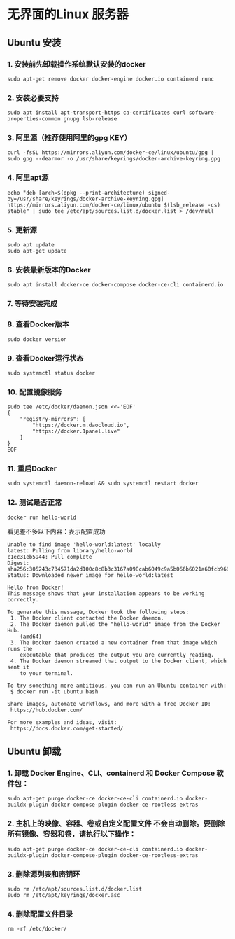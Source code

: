 # 无界面的Linux 服务器

## Ubuntu 安装

### 1. 安装前先卸载操作系统默认安装的docker

```shell
sudo apt-get remove docker docker-engine docker.io containerd runc
```

### 2. 安装必要支持

```shell
sudo apt install apt-transport-https ca-certificates curl software-properties-common gnupg lsb-release
```

### 3. 阿里源（推荐使用阿里的gpg KEY）

```shell
curl -fsSL https://mirrors.aliyun.com/docker-ce/linux/ubuntu/gpg | sudo gpg --dearmor -o /usr/share/keyrings/docker-archive-keyring.gpg
```

### 4. 阿里apt源

```shell
echo "deb [arch=$(dpkg --print-architecture) signed-by=/usr/share/keyrings/docker-archive-keyring.gpg] https://mirrors.aliyun.com/docker-ce/linux/ubuntu $(lsb_release -cs) stable" | sudo tee /etc/apt/sources.list.d/docker.list > /dev/null
```

### 5. 更新源

```shell
sudo apt update
sudo apt-get update
```

### 6. 安装最新版本的Docker

```shell
sudo apt install docker-ce docker-compose docker-ce-cli containerd.io
```

### 7. 等待安装完成

### 8. 查看Docker版本

```shell
sudo docker version
```

### 9. 查看Docker运行状态

```shell
sudo systemctl status docker
```

### 10. 配置镜像服务

```shell
sudo tee /etc/docker/daemon.json <<-'EOF'
{
    "registry-mirrors": [
        "https://docker.m.daocloud.io",
        "https://docker.1panel.live"
    ]
}
EOF
```

### 11. 重启Docker

```shell
sudo systemctl daemon-reload && sudo systemctl restart docker
```

### 12. 测试是否正常

```shell
docker run hello-world
```

看见差不多以下内容：表示配置成功

```text
Unable to find image 'hello-world:latest' locally
latest: Pulling from library/hello-world
c1ec31eb5944: Pull complete 
Digest: sha256:305243c734571da2d100c8c8b3c3167a098cab6049c9a5b066b6021a60fcb966
Status: Downloaded newer image for hello-world:latest

Hello from Docker!
This message shows that your installation appears to be working correctly.

To generate this message, Docker took the following steps:
 1. The Docker client contacted the Docker daemon.
 2. The Docker daemon pulled the "hello-world" image from the Docker Hub.
    (amd64)
 3. The Docker daemon created a new container from that image which runs the
    executable that produces the output you are currently reading.
 4. The Docker daemon streamed that output to the Docker client, which sent it
    to your terminal.

To try something more ambitious, you can run an Ubuntu container with:
 $ docker run -it ubuntu bash

Share images, automate workflows, and more with a free Docker ID:
 https://hub.docker.com/

For more examples and ideas, visit:
 https://docs.docker.com/get-started/

```

## Ubuntu 卸载

### 1. 卸载 Docker Engine、CLI、containerd 和 Docker Compose 软件包：

```shell
sudo apt-get purge docker-ce docker-ce-cli containerd.io docker-buildx-plugin docker-compose-plugin docker-ce-rootless-extras
```

### 2. 主机上的映像、容器、卷或自定义配置文件 不会自动删除。要删除所有镜像、容器和卷，请执行以下操作：

```shell
sudo apt-get purge docker-ce docker-ce-cli containerd.io docker-buildx-plugin docker-compose-plugin docker-ce-rootless-extras
```

### 3. 删除源列表和密钥环

```shell
sudo rm /etc/apt/sources.list.d/docker.list
sudo rm /etc/apt/keyrings/docker.asc
```

### 4. 删除配置文件目录

```shell
rm -rf /etc/docker/
```